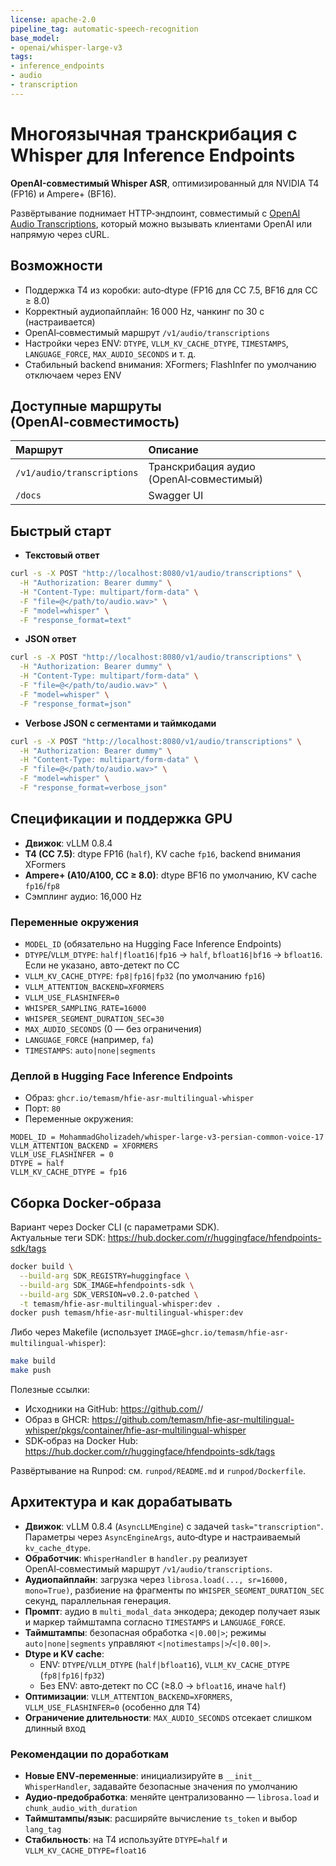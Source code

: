 ```yaml
---
license: apache-2.0
pipeline_tag: automatic-speech-recognition
base_model:
- openai/whisper-large-v3
tags:
- inference_endpoints
- audio
- transcription
---
```


# Многоязычная транскрибация с Whisper для Inference Endpoints

**OpenAI-совместимый Whisper ASR**, оптимизированный для NVIDIA T4 (FP16) и Ampere+ (BF16).

Развёртывание поднимает HTTP‑эндпоинт, совместимый с [OpenAI Audio Transcriptions](https://platform.openai.com/docs/api-reference/audio/createTranscription), который можно вызывать клиентами OpenAI или напрямую через cURL.

## Возможности
- Поддержка T4 из коробки: auto‑dtype (FP16 для CC 7.5, BF16 для CC ≥ 8.0)
- Корректный аудиопайплайн: 16 000 Hz, чанкинг по 30 с (настраивается)
- OpenAI‑совместимый маршрут `/v1/audio/transcriptions`
- Настройки через ENV: `DTYPE`, `VLLM_KV_CACHE_DTYPE`, `TIMESTAMPS`, `LANGUAGE_FORCE`, `MAX_AUDIO_SECONDS` и т. д.
- Стабильный backend внимания: XFormers; FlashInfer по умолчанию отключаем через ENV

## Доступные маршруты (OpenAI‑совместимость)

| Маршрут                   | Описание                                  |
|:--------------------------|:-------------------------------------------|
| `/v1/audio/transcriptions`| Транскрибация аудио (OpenAI‑совместимый)   |
| `/docs`                   | Swagger UI                                 |

## Быстрый старт

- **Текстовый ответ**

```bash
curl -s -X POST "http://localhost:8080/v1/audio/transcriptions" \
  -H "Authorization: Bearer dummy" \
  -H "Content-Type: multipart/form-data" \
  -F "file=@</path/to/audio.wav>" \
  -F "model=whisper" \
  -F "response_format=text"
```

- **JSON ответ**

```bash
curl -s -X POST "http://localhost:8080/v1/audio/transcriptions" \
  -H "Authorization: Bearer dummy" \
  -H "Content-Type: multipart/form-data" \
  -F "file=@</path/to/audio.wav>" \
  -F "model=whisper" \
  -F "response_format=json"
```

- **Verbose JSON с сегментами и таймкодами**

```bash
curl -s -X POST "http://localhost:8080/v1/audio/transcriptions" \
  -H "Authorization: Bearer dummy" \
  -H "Content-Type: multipart/form-data" \
  -F "file=@</path/to/audio.wav>" \
  -F "model=whisper" \
  -F "response_format=verbose_json"
```


## Спецификации и поддержка GPU

- **Движок**: vLLM 0.8.4
- **T4 (CC 7.5)**: dtype FP16 (`half`), KV cache `fp16`, backend внимания XFormers
- **Ampere+ (A10/A100, CC ≥ 8.0)**: dtype BF16 по умолчанию, KV cache `fp16`/`fp8`
- Сэмплинг аудио: 16,000 Hz

### Переменные окружения
- `MODEL_ID` (обязательно на Hugging Face Inference Endpoints)
- `DTYPE`/`VLLM_DTYPE`: `half|float16|fp16` → `half`, `bfloat16|bf16` → `bfloat16`. Если не указано, авто-детект по CC
- `VLLM_KV_CACHE_DTYPE`: `fp8|fp16|fp32` (по умолчанию `fp16`)
- `VLLM_ATTENTION_BACKEND=XFORMERS`
- `VLLM_USE_FLASHINFER=0`
- `WHISPER_SAMPLING_RATE=16000`
- `WHISPER_SEGMENT_DURATION_SEC=30`
- `MAX_AUDIO_SECONDS` (0 — без ограничения)
- `LANGUAGE_FORCE` (например, `fa`)
- `TIMESTAMPS`: `auto|none|segments`

### Деплой в Hugging Face Inference Endpoints
- Образ: `ghcr.io/temasm/hfie-asr-multilingual-whisper`
- Порт: `80`
- Переменные окружения:

```
MODEL_ID = MohammadGholizadeh/whisper-large-v3-persian-common-voice-17
VLLM_ATTENTION_BACKEND = XFORMERS
VLLM_USE_FLASHINFER = 0
DTYPE = half
VLLM_KV_CACHE_DTYPE = fp16
```

## Сборка Docker‑образа

Вариант через Docker CLI (c параметрами SDK).  
Актуальные теги SDK: https://hub.docker.com/r/huggingface/hfendpoints-sdk/tags

```bash
docker build \
  --build-arg SDK_REGISTRY=huggingface \
  --build-arg SDK_IMAGE=hfendpoints-sdk \
  --build-arg SDK_VERSION=v0.2.0-patched \
  -t temasm/hfie-asr-multilingual-whisper:dev .
docker push temasm/hfie-asr-multilingual-whisper:dev
```

Либо через Makefile (использует `IMAGE=ghcr.io/temasm/hfie-asr-multilingual-whisper`):

```bash
make build
make push
```

Полезные ссылки:
- Исходники на GitHub: https://github.com/<owner>/<repo>
- Образ в GHCR: https://github.com/temasm/hfie-asr-multilingual-whisper/pkgs/container/hfie-asr-multilingual-whisper
- SDK‑образ на Docker Hub: https://hub.docker.com/r/huggingface/hfendpoints-sdk/tags

Развёртывание на Runpod: см. `runpod/README.md` и `runpod/Dockerfile`.

## Архитектура и как дорабатывать

- **Движок**: vLLM 0.8.4 (`AsyncLLMEngine`) с задачей `task="transcription"`. Параметры через `AsyncEngineArgs`, auto‑dtype и настраиваемый `kv_cache_dtype`.
- **Обработчик**: `WhisperHandler` в `handler.py` реализует OpenAI‑совместимый маршрут `/v1/audio/transcriptions`.
- **Аудиопайплайн**: загрузка через `librosa.load(..., sr=16000, mono=True)`, разбиение на фрагменты по `WHISPER_SEGMENT_DURATION_SEC` секунд, параллельная генерация.
- **Промпт**: аудио в `multi_modal_data` энкодера; декодер получает язык и маркер таймштампа согласно `TIMESTAMPS` и `LANGUAGE_FORCE`.
- **Таймштампы**: безопасная обработка `<|0.00|>`; режимы `auto|none|segments` управляют `<|notimestamps|>`/`<|0.00|>`.
- **Dtype и KV cache**: 
  - ENV: `DTYPE`/`VLLM_DTYPE` (`half|bfloat16`), `VLLM_KV_CACHE_DTYPE` (`fp8|fp16|fp32`)
  - Без ENV: авто‑детект по CC (≥8.0 → `bfloat16`, иначе `half`)
- **Оптимизации**: `VLLM_ATTENTION_BACKEND=XFORMERS`, `VLLM_USE_FLASHINFER=0` (особенно для T4)
- **Ограничение длительности**: `MAX_AUDIO_SECONDS` отсекает слишком длинный вход

### Рекомендации по доработкам

- **Новые ENV‑переменные**: инициализируйте в `__init__` `WhisperHandler`, задавайте безопасные значения по умолчанию
- **Аудио‑предобработка**: меняйте централизованно — `librosa.load` и `chunk_audio_with_duration`
- **Таймштампы/язык**: расширяйте вычисление `ts_token` и выбор `lang_tag`
- **Стабильность**: на T4 используйте `DTYPE=half` и `VLLM_KV_CACHE_DTYPE=float16`